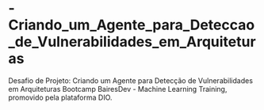 # -Criando_um_Agente_para_Deteccao_de_Vulnerabilidades_em_Arquiteturas
Desafio de Projeto:  Criando um Agente para Detecção de Vulnerabilidades em Arquiteturas Bootcamp BairesDev - Machine Learning Training, promovido pela plataforma DIO.
